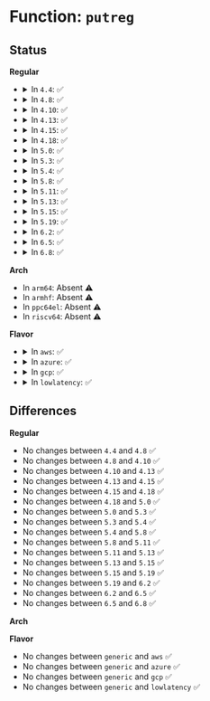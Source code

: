 # Function: <code>putreg</code>

## Status
<b>Regular</b>
<ul>
<li>
<details>
<summary>In <code>4.4</code>: ✅</summary>

```c
int putreg(struct task_struct *child, long unsigned int offset, long unsigned int value);
```

**Collision:** Unique Static

**Inline:** No

**Transformation:** False

**Instances:**

```
In arch/x86/kernel/ptrace.c (ffffffff8103bad0)
Location: arch/x86/kernel/ptrace.c:411
Inline: False
Direct callers:
  - arch/x86/kernel/ptrace.c:arch_ptrace
  - arch/x86/kernel/ptrace.c:compat_arch_ptrace
```
**Symbols:**

```
ffffffff8103bad0-ffffffff8103bbe1: putreg (STB_LOCAL)
```
</details>
</li>
<li>
<details>
<summary>In <code>4.8</code>: ✅</summary>

```c
int putreg(struct task_struct *child, long unsigned int offset, long unsigned int value);
```

**Collision:** Unique Static

**Inline:** No

**Transformation:** False

**Instances:**

```
In arch/x86/kernel/ptrace.c (ffffffff8103b930)
Location: arch/x86/kernel/ptrace.c:378
Inline: False
Direct callers:
  - arch/x86/kernel/ptrace.c:compat_arch_ptrace
  - arch/x86/kernel/ptrace.c:arch_ptrace
```
**Symbols:**

```
ffffffff8103b930-ffffffff8103b9cb: putreg (STB_LOCAL)
```
</details>
</li>
<li>
<details>
<summary>In <code>4.10</code>: ✅</summary>

```c
int putreg(struct task_struct *child, long unsigned int offset, long unsigned int value);
```

**Collision:** Unique Static

**Inline:** No

**Transformation:** False

**Instances:**

```
In arch/x86/kernel/ptrace.c (ffffffff8103b4f0)
Location: arch/x86/kernel/ptrace.c:378
Inline: False
Direct callers:
  - arch/x86/kernel/ptrace.c:compat_arch_ptrace
  - arch/x86/kernel/ptrace.c:arch_ptrace
```
**Symbols:**

```
ffffffff8103b4f0-ffffffff8103b58b: putreg (STB_LOCAL)
```
</details>
</li>
<li>
<details>
<summary>In <code>4.13</code>: ✅</summary>

```c
int putreg(struct task_struct *child, long unsigned int offset, long unsigned int value);
```

**Collision:** Unique Static

**Inline:** No

**Transformation:** False

**Instances:**

```
In arch/x86/kernel/ptrace.c (ffffffff81039540)
Location: arch/x86/kernel/ptrace.c:379
Inline: False
Direct callers:
  - arch/x86/kernel/ptrace.c:compat_arch_ptrace
  - arch/x86/kernel/ptrace.c:arch_ptrace
```
**Symbols:**

```
ffffffff81039540-ffffffff810395db: putreg (STB_LOCAL)
```
</details>
</li>
<li>
<details>
<summary>In <code>4.15</code>: ✅</summary>

```c
int putreg(struct task_struct *child, long unsigned int offset, long unsigned int value);
```

**Collision:** Unique Static

**Inline:** No

**Transformation:** False

**Instances:**

```
In arch/x86/kernel/ptrace.c (ffffffff8103bf40)
Location: arch/x86/kernel/ptrace.c:379
Inline: False
Direct callers:
  - arch/x86/kernel/ptrace.c:compat_arch_ptrace
  - arch/x86/kernel/ptrace.c:arch_ptrace
```
**Symbols:**

```
ffffffff8103bf40-ffffffff8103bfde: putreg (STB_LOCAL)
```
</details>
</li>
<li>
<details>
<summary>In <code>4.18</code>: ✅</summary>

```c
int putreg(struct task_struct *child, long unsigned int offset, long unsigned int value);
```

**Collision:** Unique Static

**Inline:** No

**Transformation:** False

**Instances:**

```
In arch/x86/kernel/ptrace.c (ffffffff8103d430)
Location: arch/x86/kernel/ptrace.c:379
Inline: False
Direct callers:
  - arch/x86/kernel/ptrace.c:compat_arch_ptrace
  - arch/x86/kernel/ptrace.c:arch_ptrace
```
**Symbols:**

```
ffffffff8103d430-ffffffff8103d4ce: putreg (STB_LOCAL)
```
</details>
</li>
<li>
<details>
<summary>In <code>5.0</code>: ✅</summary>

```c
int putreg(struct task_struct *child, long unsigned int offset, long unsigned int value);
```

**Collision:** Unique Static

**Inline:** No

**Transformation:** False

**Instances:**

```
In arch/x86/kernel/ptrace.c (ffffffff8103e960)
Location: arch/x86/kernel/ptrace.c:380
Inline: False
Direct callers:
  - arch/x86/kernel/ptrace.c:compat_arch_ptrace
  - arch/x86/kernel/ptrace.c:arch_ptrace
```
**Symbols:**

```
ffffffff8103e960-ffffffff8103ea55: putreg (STB_LOCAL)
```
</details>
</li>
<li>
<details>
<summary>In <code>5.3</code>: ✅</summary>

```c
int putreg(struct task_struct *child, long unsigned int offset, long unsigned int value);
```

**Collision:** Unique Static

**Inline:** No

**Transformation:** False

**Instances:**

```
In arch/x86/kernel/ptrace.c (ffffffff81041ba0)
Location: arch/x86/kernel/ptrace.c:354
Inline: False
Direct callers:
  - arch/x86/kernel/ptrace.c:compat_arch_ptrace
  - arch/x86/kernel/ptrace.c:arch_ptrace
  - arch/x86/kernel/ptrace.c:genregs_set
```
**Symbols:**

```
ffffffff81041ba0-ffffffff81041c72: putreg (STB_LOCAL)
```
</details>
</li>
<li>
<details>
<summary>In <code>5.4</code>: ✅</summary>

```c
int putreg(struct task_struct *child, long unsigned int offset, long unsigned int value);
```

**Collision:** Unique Static

**Inline:** No

**Transformation:** False

**Instances:**

```
In arch/x86/kernel/ptrace.c (ffffffff81042320)
Location: arch/x86/kernel/ptrace.c:354
Inline: False
Direct callers:
  - arch/x86/kernel/ptrace.c:compat_arch_ptrace
  - arch/x86/kernel/ptrace.c:arch_ptrace
  - arch/x86/kernel/ptrace.c:genregs_set
```
**Symbols:**

```
ffffffff81042320-ffffffff810423f2: putreg (STB_LOCAL)
```
</details>
</li>
<li>
<details>
<summary>In <code>5.8</code>: ✅</summary>

```c
int putreg(struct task_struct *child, long unsigned int offset, long unsigned int value);
```

**Collision:** Unique Static

**Inline:** No

**Transformation:** False

**Instances:**

```
In arch/x86/kernel/ptrace.c (ffffffff81044bf0)
Location: arch/x86/kernel/ptrace.c:363
Inline: False
Direct callers:
  - arch/x86/kernel/ptrace.c:x32_arch_ptrace
  - arch/x86/kernel/ptrace.c:arch_ptrace
  - arch/x86/kernel/ptrace.c:genregs_set
```
**Symbols:**

```
ffffffff81044bf0-ffffffff81044cf4: putreg (STB_LOCAL)
```
</details>
</li>
<li>
<details>
<summary>In <code>5.11</code>: ✅</summary>

```c
int putreg(struct task_struct *child, long unsigned int offset, long unsigned int value);
```

**Collision:** Unique Static

**Inline:** No

**Transformation:** False

**Instances:**

```
In arch/x86/kernel/ptrace.c (ffffffff81044680)
Location: arch/x86/kernel/ptrace.c:355
Inline: False
Direct callers:
  - arch/x86/kernel/ptrace.c:x32_arch_ptrace
  - arch/x86/kernel/ptrace.c:arch_ptrace
  - arch/x86/kernel/ptrace.c:genregs_set
```
**Symbols:**

```
ffffffff81044680-ffffffff8104476e: putreg (STB_LOCAL)
```
</details>
</li>
<li>
<details>
<summary>In <code>5.13</code>: ✅</summary>

```c
int putreg(struct task_struct *child, long unsigned int offset, long unsigned int value);
```

**Collision:** Unique Static

**Inline:** No

**Transformation:** False

**Instances:**

```
In arch/x86/kernel/ptrace.c (ffffffff810462d0)
Location: arch/x86/kernel/ptrace.c:355
Inline: False
Direct callers:
  - arch/x86/kernel/ptrace.c:x32_arch_ptrace
  - arch/x86/kernel/ptrace.c:arch_ptrace
  - arch/x86/kernel/ptrace.c:genregs_set
```
**Symbols:**

```
ffffffff810462d0-ffffffff81046387: putreg (STB_LOCAL)
```
</details>
</li>
<li>
<details>
<summary>In <code>5.15</code>: ✅</summary>

```c
int putreg(struct task_struct *child, long unsigned int offset, long unsigned int value);
```

**Collision:** Unique Static

**Inline:** No

**Transformation:** False

**Instances:**

```
In arch/x86/kernel/ptrace.c (ffffffff8104c9b0)
Location: arch/x86/kernel/ptrace.c:355
Inline: False
Direct callers:
  - arch/x86/kernel/ptrace.c:x32_arch_ptrace
  - arch/x86/kernel/ptrace.c:arch_ptrace
  - arch/x86/kernel/ptrace.c:genregs_set
```
**Symbols:**

```
ffffffff8104c9b0-ffffffff8104ca67: putreg (STB_LOCAL)
```
</details>
</li>
<li>
<details>
<summary>In <code>5.19</code>: ✅</summary>

```c
int putreg(struct task_struct *child, long unsigned int offset, long unsigned int value);
```

**Collision:** Unique Static

**Inline:** No

**Transformation:** False

**Instances:**

```
In arch/x86/kernel/ptrace.c (ffffffff81057a90)
Location: arch/x86/kernel/ptrace.c:354
Inline: False
Direct callers:
  - arch/x86/kernel/ptrace.c:arch_ptrace
  - arch/x86/kernel/ptrace.c:genregs_set
```
**Symbols:**

```
ffffffff81057a90-ffffffff81057b9a: putreg (STB_LOCAL)
```
</details>
</li>
<li>
<details>
<summary>In <code>6.2</code>: ✅</summary>

```c
int putreg(struct task_struct *child, long unsigned int offset, long unsigned int value);
```

**Collision:** Unique Static

**Inline:** No

**Transformation:** False

**Instances:**

```
In arch/x86/kernel/ptrace.c (ffffffff81065290)
Location: arch/x86/kernel/ptrace.c:373
Inline: False
Direct callers:
  - arch/x86/kernel/ptrace.c:arch_ptrace
  - arch/x86/kernel/ptrace.c:genregs_set
```
**Symbols:**

```
ffffffff81065290-ffffffff8106539a: putreg (STB_LOCAL)
```
</details>
</li>
<li>
<details>
<summary>In <code>6.5</code>: ✅</summary>

```c
int putreg(struct task_struct *child, long unsigned int offset, long unsigned int value);
```

**Collision:** Unique Static

**Inline:** No

**Transformation:** False

**Instances:**

```
In arch/x86/kernel/ptrace.c (ffffffff81066ad0)
Location: arch/x86/kernel/ptrace.c:373
Inline: False
Direct callers:
  - arch/x86/kernel/ptrace.c:arch_ptrace
  - arch/x86/kernel/ptrace.c:genregs_set
```
**Symbols:**

```
ffffffff81066ad0-ffffffff81066bd9: putreg (STB_LOCAL)
```
</details>
</li>
<li>
<details>
<summary>In <code>6.8</code>: ✅</summary>

```c
int putreg(struct task_struct *child, long unsigned int offset, long unsigned int value);
```

**Collision:** Unique Static

**Inline:** No

**Transformation:** False

**Instances:**

```
In arch/x86/kernel/ptrace.c (ffffffff8106df50)
Location: arch/x86/kernel/ptrace.c:374
Inline: False
Direct callers:
  - arch/x86/kernel/ptrace.c:arch_ptrace
  - arch/x86/kernel/ptrace.c:genregs_set
```
**Symbols:**

```
ffffffff8106df50-ffffffff8106e059: putreg (STB_LOCAL)
```
</details>
</li>
</ul>
<b>Arch</b>
<ul>
<li>
In <code>arm64</code>: Absent ⚠️
</li>
<li>
In <code>armhf</code>: Absent ⚠️
</li>
<li>
In <code>ppc64el</code>: Absent ⚠️
</li>
<li>
In <code>riscv64</code>: Absent ⚠️
</li>
</ul>
<b>Flavor</b>
<ul>
<li>
<details>
<summary>In <code>aws</code>: ✅</summary>

```c
int putreg(struct task_struct *child, long unsigned int offset, long unsigned int value);
```

**Collision:** Unique Static

**Inline:** No

**Transformation:** False

**Instances:**

```
In arch/x86/kernel/ptrace.c (ffffffff810424a0)
Location: arch/x86/kernel/ptrace.c:354
Inline: False
Direct callers:
  - arch/x86/kernel/ptrace.c:compat_arch_ptrace
  - arch/x86/kernel/ptrace.c:arch_ptrace
  - arch/x86/kernel/ptrace.c:genregs_set
```
**Symbols:**

```
ffffffff810424a0-ffffffff81042572: putreg (STB_LOCAL)
```
</details>
</li>
<li>
<details>
<summary>In <code>azure</code>: ✅</summary>

```c
int putreg(struct task_struct *child, long unsigned int offset, long unsigned int value);
```

**Collision:** Unique Static

**Inline:** No

**Transformation:** False

**Instances:**

```
In arch/x86/kernel/ptrace.c (ffffffff81031b60)
Location: arch/x86/kernel/ptrace.c:354
Inline: False
Direct callers:
  - arch/x86/kernel/ptrace.c:compat_arch_ptrace
  - arch/x86/kernel/ptrace.c:arch_ptrace
  - arch/x86/kernel/ptrace.c:genregs_set
```
**Symbols:**

```
ffffffff81031b60-ffffffff81031c32: putreg (STB_LOCAL)
```
</details>
</li>
<li>
<details>
<summary>In <code>gcp</code>: ✅</summary>

```c
int putreg(struct task_struct *child, long unsigned int offset, long unsigned int value);
```

**Collision:** Unique Static

**Inline:** No

**Transformation:** False

**Instances:**

```
In arch/x86/kernel/ptrace.c (ffffffff810422e0)
Location: arch/x86/kernel/ptrace.c:354
Inline: False
Direct callers:
  - arch/x86/kernel/ptrace.c:compat_arch_ptrace
  - arch/x86/kernel/ptrace.c:arch_ptrace
  - arch/x86/kernel/ptrace.c:genregs_set
```
**Symbols:**

```
ffffffff810422e0-ffffffff810423b2: putreg (STB_LOCAL)
```
</details>
</li>
<li>
<details>
<summary>In <code>lowlatency</code>: ✅</summary>

```c
int putreg(struct task_struct *child, long unsigned int offset, long unsigned int value);
```

**Collision:** Unique Static

**Inline:** No

**Transformation:** False

**Instances:**

```
In arch/x86/kernel/ptrace.c (ffffffff810436c0)
Location: arch/x86/kernel/ptrace.c:354
Inline: False
Direct callers:
  - arch/x86/kernel/ptrace.c:compat_arch_ptrace
  - arch/x86/kernel/ptrace.c:arch_ptrace
  - arch/x86/kernel/ptrace.c:genregs_set
```
**Symbols:**

```
ffffffff810436c0-ffffffff81043792: putreg (STB_LOCAL)
```
</details>
</li>
</ul>

## Differences
<b>Regular</b>
<ul>
<li>
No changes between <code>4.4</code> and <code>4.8</code> ✅
</li>
<li>
No changes between <code>4.8</code> and <code>4.10</code> ✅
</li>
<li>
No changes between <code>4.10</code> and <code>4.13</code> ✅
</li>
<li>
No changes between <code>4.13</code> and <code>4.15</code> ✅
</li>
<li>
No changes between <code>4.15</code> and <code>4.18</code> ✅
</li>
<li>
No changes between <code>4.18</code> and <code>5.0</code> ✅
</li>
<li>
No changes between <code>5.0</code> and <code>5.3</code> ✅
</li>
<li>
No changes between <code>5.3</code> and <code>5.4</code> ✅
</li>
<li>
No changes between <code>5.4</code> and <code>5.8</code> ✅
</li>
<li>
No changes between <code>5.8</code> and <code>5.11</code> ✅
</li>
<li>
No changes between <code>5.11</code> and <code>5.13</code> ✅
</li>
<li>
No changes between <code>5.13</code> and <code>5.15</code> ✅
</li>
<li>
No changes between <code>5.15</code> and <code>5.19</code> ✅
</li>
<li>
No changes between <code>5.19</code> and <code>6.2</code> ✅
</li>
<li>
No changes between <code>6.2</code> and <code>6.5</code> ✅
</li>
<li>
No changes between <code>6.5</code> and <code>6.8</code> ✅
</li>
</ul>
<b>Arch</b>
<ul>
</ul>
<b>Flavor</b>
<ul>
<li>
No changes between <code>generic</code> and <code>aws</code> ✅
</li>
<li>
No changes between <code>generic</code> and <code>azure</code> ✅
</li>
<li>
No changes between <code>generic</code> and <code>gcp</code> ✅
</li>
<li>
No changes between <code>generic</code> and <code>lowlatency</code> ✅
</li>
</ul>
